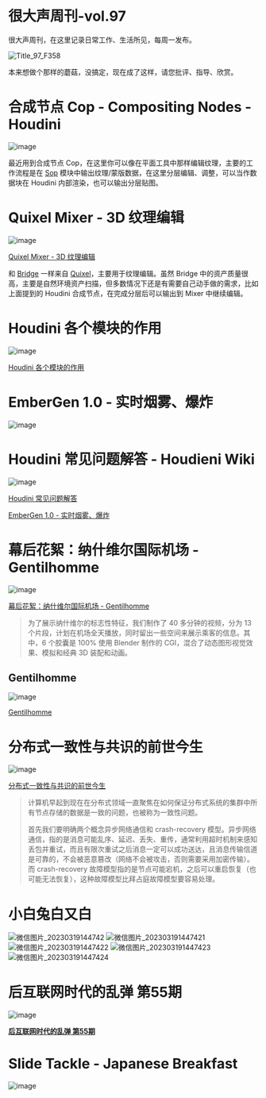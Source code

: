 # 很大声周刊-vol.97
很大声周刊，在这里记录日常工作、生活所见，每周一发布。

![Title_97_F358](https://user-images.githubusercontent.com/20842136/226160127-11bd3e6d-ad2a-4d14-aa18-e7ff98042764.png)

本来想做个那样的蘑菇，没搞定，现在成了这样，请您批评、指导、欣赏。

# 合成节点 Cop - Compositing Nodes - Houdini
![image](https://user-images.githubusercontent.com/20842136/226156527-c48d8a81-0cee-40b9-b325-f42ed7d7fdc0.png)

最近用到合成节点 Cop，在这里你可以像在平面工具中那样编辑纹理，主要的工作流程是在 [Sop](https://www.sidefx.com/docs/houdini/nodes/dop/sopgeo.html) 模块中输出纹理/蒙版数据，在这里分层编辑、调整，可以当作数据块在 Houdini 内部渲染，也可以输出分层贴图。

# Quixel Mixer - 3D 纹理编辑
![image](https://user-images.githubusercontent.com/20842136/226158227-8919c820-b6fd-467e-bcaa-adeaff52ca54.png)

[Quixel Mixer - 3D 纹理编辑](https://quixel.com/mixer)

和 [Bridge](https://quixel.com/bridge) 一样来自 [Quixel](https://quixel.com/)，主要用于纹理编辑。虽然 Bridge 中的资产质量很高，主要是自然环境资产扫描，但多数情况下还是有需要自己动手做的需求，比如上面提到的 Houdini 合成节点，在完成分层后可以输出到 Mixer 中继续编辑。

# Houdini 各个模块的作用
![image](https://user-images.githubusercontent.com/20842136/226156464-c4e5e0ae-d405-4e11-b3bc-c8134b3ef04c.png)

[Houdini 各个模块的作用](https://www.sidefx.com/docs/houdini/nodes/index.html)

# EmberGen 1.0 - 实时烟雾、爆炸
![image](https://user-images.githubusercontent.com/20842136/226159478-a4e98c89-5852-4311-9310-4366dd6a7825.png)

# Houdini 常见问题解答 - Houdieni Wiki

![image](https://user-images.githubusercontent.com/20842136/226156395-78efca11-7c52-4020-ae01-17306d10ff43.png)

[Houdini 常见问题解答](https://www.tokeru.com/cgwiki/index.php?title=HoudiniFAQ#Why_does_a_dopnet_show_me_different_things_if_I.27m_inside_vs_outside_the_network.3F)

[EmberGen 1.0 - 实时烟雾、爆炸](https://jangafx.com/software/embergen/)

# 幕后花絮：纳什维尔国际机场 - Gentilhomme 
![image](https://user-images.githubusercontent.com/20842136/226159865-4d57246e-9b33-4a55-9ac5-a3fd75655126.png)

[幕后花絮：纳什维尔国际机场 - Gentilhomme](https://www.blender.org/user-stories/behind-the-scenes-nashville-international-airport/?utm_source=www-homepage)

> 为了展示纳什维尔的标志性特征，我们制作了 40 多分钟的视频，分为 13 个片段，计划在机场全天播放，同时留出一些空间来展示乘客的信息。其中，6 个胶囊是 100% 使用 Blender 制作的 CGI，混合了动态图形视觉效果、模拟和经典 3D 装配和动画。

## Gentilhomme 
![image](https://user-images.githubusercontent.com/20842136/226159969-08210ad9-d2ee-47bd-87e2-60fb61f9660f.png)

[Gentilhomme](https://gentilhomme.com/en/) 

# 分布式一致性与共识的前世今生
![image](https://user-images.githubusercontent.com/20842136/226160605-72b533d2-0aa2-4d1a-be60-c78bd126de31.png)

[分布式一致性与共识的前世今生](https://qin.news/consensus/)
> 计算机早起到现在在分布式领域一直聚焦在如何保证分布式系统的集群中所有节点存储的数据是一致的问题，也被称为一致性问题。
>
> 首先我们要明确两个概念异步网络通信和 crash-recovery 模型。异步网络通信，指的是消息可能乱序、延迟、丢失、重传，通常利用超时机制来感知丢包并重试，而且有限次重试之后消息一定可以成功送达，且消息传输信道是可靠的，不会被恶意篡改（网络不会被攻击，否则需要采用加密传输）。而 crash-recovery 故障模型指的是节点可能宕机，之后可以重启恢复（也可能无法恢复），这种故障模型比拜占庭故障模型要容易处理。

# 小白兔白又白
![微信图片_20230319144742](https://user-images.githubusercontent.com/20842136/226158926-f5b1042a-d406-4e87-b6d3-b3cf327d7d13.jpg)
![微信图片_202303191447421](https://user-images.githubusercontent.com/20842136/226158931-6515a1ac-b9d5-4e8b-978e-5626b988ff20.jpg)
![微信图片_202303191447422](https://user-images.githubusercontent.com/20842136/226158932-563e69d2-0cbb-4af8-823d-f306aa5853c8.jpg)
![微信图片_202303191447423](https://user-images.githubusercontent.com/20842136/226158934-dcc7917c-7bd8-47dd-8ebe-cac7246f4b01.jpg)
![微信图片_202303191447424](https://user-images.githubusercontent.com/20842136/226158935-1322736c-65f4-41fc-a46a-05da54212aaf.jpg)

# 后互联网时代的乱弹 第55期
![image](https://user-images.githubusercontent.com/20842136/226158983-870c69dd-de9d-4c65-8e49-271b78e72eb2.png)

**[后互联网时代的乱弹 第55期](https://www.bilibili.com/video/BV1c24y1472T/?spm_id_from=444.41.list.card_archive.click&vd_source=6c68891752436b0097051bf700e169a9)**

# Slide Tackle - Japanese Breakfast
![image](https://user-images.githubusercontent.com/20842136/226159214-9c96e870-60cd-41bc-9e4b-fb7b8f5032f5.png)

